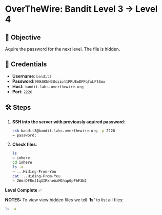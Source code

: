 # OverTheWire: Bandit Level 3 → Level 4

## 🧠 Objective
Aquire the password for the next level. The file is hidden.

## 🔐 Credentials
- **Username**: `bandit3`
- **Password**: `MNk8KNH3Usiio41PRUEoDFPqfxLPlSmx`
- **Host**: `bandit.labs.overthewire.org`
- **Port**: `2220`

## 🛠️ Steps

1. **SSH into the server with previously aquired password**:
   ```bash
   ssh bandit3@bandit.labs.overthewire.org -p 2220
   → password: 
2. **Check files**:
   ```bash
   ls
   → inhere
   cd inhere
   ls -a
   → ...Hiding-From-You
   cat ...Hiding-From-You
   → 2WmrDFRmJIq3IPxneAaMGhap0pFhF3NJ
**Level Complete** ✅

**NOTES:**
To view view hidden files we tell **'ls'** to list all files:
```bash
ls -a
